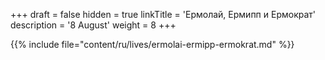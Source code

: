 +++
draft = false
hidden = true
linkTitle = 'Ермолай, Ермипп и Ермократ'
description = '8 August'
weight = 8
+++

{{% include file="content/ru/lives/ermolai-ermipp-ermokrat.md" %}}
